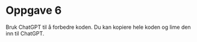 # Oppgave 6

Bruk ChatGPT til å forbedre koden. Du kan kopiere hele koden og lime den
inn til ChatGPT.